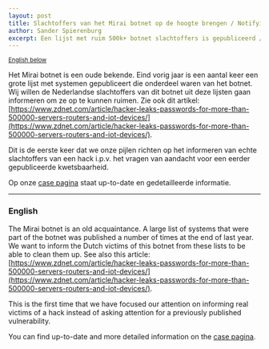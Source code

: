 ```yaml
---
layout: post
title: Slachtoffers van het Mirai botnet op de hoogte brengen / Notifying Mirai botnet victims
author: Sander Spierenburg
excerpt: Een lijst met ruim 500k+ botnet slachtoffers is gepubliceerd / A list of Mirai botnet victims has been published exposing a total of 500K+ systems
---
```

<small>[English below](#english)</small>

Het Mirai botnet is een oude bekende. Eind vorig jaar is een aantal keer een grote lijst met systemen gepubliceert die onderdeel waren van het botnet. Wij willen de Nederlandse slachtoffers van dit botnet uit deze lijsten gaan informeren om ze op te kunnen ruimen. Zie ook dit artikel: [https://www.zdnet.com/article/hacker-leaks-passwords-for-more-than-500000-servers-routers-and-iot-devices/](https://www.zdnet.com/article/hacker-leaks-passwords-for-more-than-500000-servers-routers-and-iot-devices/). 

Dit is de eerste keer dat we onze pijlen richten op het informeren van echte slachtoffers van een hack i.p.v. het vragen van aandacht voor een eerder gepubliceerde kwetsbaarheid.

Op onze [case pagina](/DIVD-2020-00004/) staat up-to-date en gedetailleerde informatie.


<hr>

### English

The Mirai botnet is an old acquaintance. A large list of systems that were part of the botnet was published a number of times at the end of last year. We want to inform the Dutch victims of this botnet from these lists to be able to clean them up. See also this article: [https://www.zdnet.com/article/hacker-leaks-passwords-for-more-than-500000-servers-routers-and-iot-devices/](https://www.zdnet.com/article/hacker-leaks-passwords-for-more-than-500000-servers-routers-and-iot-devices/).

This is the first time that we have focused our attention on informing real victims of a hack instead of asking attention for a previously published vulnerability.

You can find up-to-date and more detailed information on the [case pagina](/DIVD-2020-00004/).
